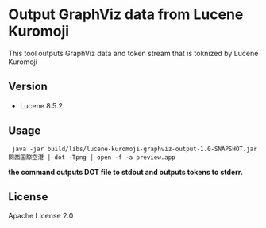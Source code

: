 # Output GraphViz data from Lucene Kuromoji
This tool outputs GraphViz data and token stream that is toknized by Lucene Kuromoji  

## Version

* Lucene 8.5.2

## Usage

```shell script
 java -jar build/libs/lucene-kuromoji-graphviz-output-1.0-SNAPSHOT.jar 関西国際空港 | dot -Tpng | open -f -a preview.app
```

**the command outputs DOT file to stdout and outputs tokens to stderr.**


## License

Apache License 2.0